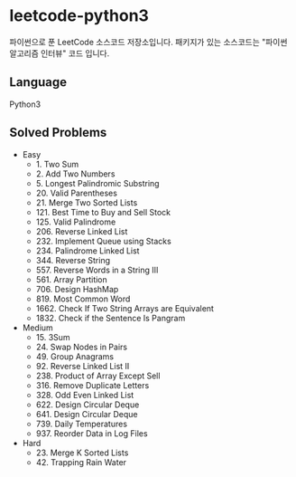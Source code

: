 # leetcode-python3
파이썬으로 푼 LeetCode 소스코드 저장소입니다.
패키지가 있는 소스코드는 "파이썬 알고리즘 인터뷰" 코드 입니다.

## Language 
Python3

## Solved Problems
+ Easy
  + 1\. Two Sum
  + 2\. Add Two Numbers
  + 5\. Longest Palindromic Substring
  + 20\. Valid Parentheses
  + 21\. Merge Two Sorted Lists
  + 121\. Best Time to Buy and Sell Stock
  + 125\. Valid Palindrome
  + 206\. Reverse Linked List
  + 232\. Implement Queue using Stacks
  + 234\. Palindrome Linked List
  + 344\. Reverse String
  + 557\. Reverse Words in a String III
  + 561\. Array Partition
  + 706\. Design HashMap
  + 819\. Most Common Word
  + 1662\. Check If Two String Arrays are Equivalent
  + 1832\. Check if the Sentence Is Pangram
+ Medium
  + 15\. 3Sum
  + 24\. Swap Nodes in Pairs
  + 49\. Group Anagrams
  + 92\. Reverse Linked List II
  + 238\. Product of Array Except Sell
  + 316\. Remove Duplicate Letters
  + 328\. Odd Even Linked List
  + 622\. Design Circular Deque
  + 641\. Design Circular Deque
  + 739\. Daily Temperatures
  + 937\. Reorder Data in Log Files
+ Hard
  + 23\. Merge K Sorted Lists
  + 42\. Trapping Rain Water
